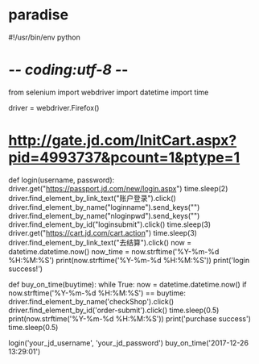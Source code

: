 # paradise
#!/usr/bin/env python
# -*- coding:utf-8 -*-

from selenium import webdriver
import datetime
import time

driver = webdriver.Firefox()
# http://gate.jd.com/InitCart.aspx?pid=4993737&pcount=1&ptype=1

def login(username, password):
    driver.get("https://passport.jd.com/new/login.aspx")
    time.sleep(2)
    driver.find_element_by_link_text("账户登录").click()
    driver.find_element_by_name("loginname").send_keys("")
    driver.find_element_by_name("nloginpwd").send_keys("")
    driver.find_element_by_id("loginsubmit").click()
    time.sleep(3)
    driver.get("https://cart.jd.com/cart.action")
    time.sleep(3)
    driver.find_element_by_link_text("去结算").click()
    now = datetime.datetime.now()
    now_time = now.strftime('%Y-%m-%d %H:%M:%S')
    print(now.strftime('%Y-%m-%d %H:%M:%S'))
    print('login success!')

def buy_on_time(buytime):
    while True:
        now = datetime.datetime.now()
        if now.strftime('%Y-%m-%d %H:%M:%S') == buytime:
            driver.find_element_by_name('checkShop').click()
            driver.find_element_by_id('order-submit').click()
            time.sleep(0.5)
            print(now.strftime('%Y-%m-%d %H:%M:%S'))
            print('purchase success')
        time.sleep(0.5)

login('your_jd_username', 'your_jd_password')
buy_on_time('2017-12-26 13:29:01')
